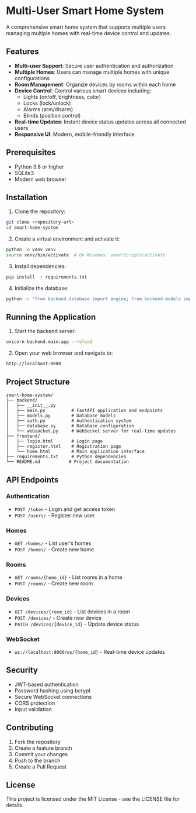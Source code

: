 # Multi-User Smart Home System

A comprehensive smart home system that supports multiple users managing multiple homes with real-time device control and updates.

## Features

- **Multi-user Support**: Secure user authentication and authorization
- **Multiple Homes**: Users can manage multiple homes with unique configurations
- **Room Management**: Organize devices by rooms within each home
- **Device Control**: Control various smart devices including:
  - Lights (on/off, brightness, color)
  - Locks (lock/unlock)
  - Alarms (arm/disarm)
  - Blinds (position control)
- **Real-time Updates**: Instant device status updates across all connected users
- **Responsive UI**: Modern, mobile-friendly interface

## Prerequisites

- Python 3.8 or higher
- SQLite3
- Modern web browser

## Installation

1. Clone the repository:
```bash
git clone <repository-url>
cd smart-home-system
```

2. Create a virtual environment and activate it:
```bash
python -m venv venv
source venv/bin/activate  # On Windows: venv\Scripts\activate
```

3. Install dependencies:
```bash
pip install -r requirements.txt
```

4. Initialize the database:
```bash
python -c "from backend.database import engine; from backend.models import Base; Base.metadata.create_all(bind=engine)"
```

## Running the Application

1. Start the backend server:
```bash
uvicorn backend.main:app --reload
```

2. Open your web browser and navigate to:
```
http://localhost:8000
```

## Project Structure

```
smart-home-system/
├── backend/
│   ├── __init__.py
│   ├── main.py          # FastAPI application and endpoints
│   ├── models.py        # Database models
│   ├── auth.py          # Authentication system
│   ├── database.py      # Database configuration
│   └── websocket.py     # WebSocket server for real-time updates
├── frontend/
│   ├── login.html       # Login page
│   ├── register.html    # Registration page
│   └── home.html        # Main application interface
├── requirements.txt     # Python dependencies
└── README.md           # Project documentation
```

## API Endpoints

### Authentication
- `POST /token` - Login and get access token
- `POST /users/` - Register new user

### Homes
- `GET /homes/` - List user's homes
- `POST /homes/` - Create new home

### Rooms
- `GET /rooms/{home_id}` - List rooms in a home
- `POST /rooms/` - Create new room

### Devices
- `GET /devices/{room_id}` - List devices in a room
- `POST /devices/` - Create new device
- `PATCH /devices/{device_id}` - Update device status

### WebSocket
- `ws://localhost:8000/ws/{home_id}` - Real-time device updates

## Security

- JWT-based authentication
- Password hashing using bcrypt
- Secure WebSocket connections
- CORS protection
- Input validation

## Contributing

1. Fork the repository
2. Create a feature branch
3. Commit your changes
4. Push to the branch
5. Create a Pull Request

## License

This project is licensed under the MIT License - see the LICENSE file for details. 